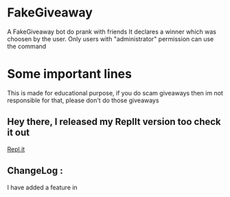 # FakeGiveaway
A FakeGiveaway bot do prank with friends
It declares a winner which was choosen by the user.
Only users with "administrator" permission can use the command
# Some important lines
This is made for educational purpose, if you do scam giveaways then im not responsible for that, please don't do those giveaways

## Hey there, I released my ReplIt version too check it out
<a href="https://replit.com/@DeadstarIII/FakeGiveawayBot" target="_blank">Repl.it</a>

## ChangeLog : 

<bold>I have added a feature in </bold>